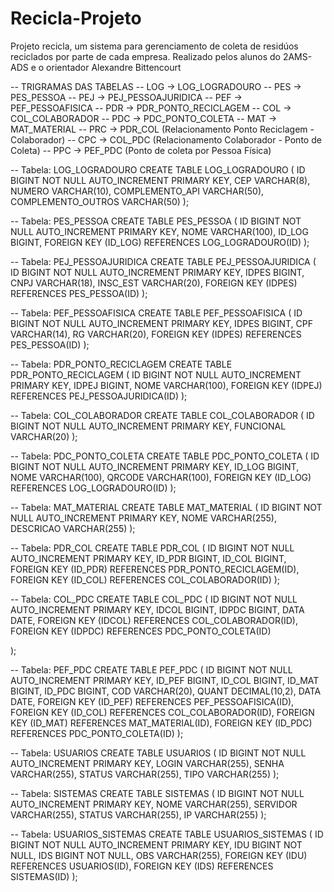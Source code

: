 # Recicla-Projeto
Projeto recicla, um sistema para gerenciamento de coleta de residúos reciclados por parte de cada empresa. Realizado pelos alunos do 2AMS-ADS e o orientador Alexandre Bittencourt

-- TRIGRAMAS DAS TABELAS
-- LOG -> LOG_LOGRADOURO
-- PES -> PES_PESSOA
-- PEJ -> PEJ_PESSOAJURIDICA
-- PEF -> PEF_PESSOAFISICA
-- PDR -> PDR_PONTO_RECICLAGEM
-- COL -> COL_COLABORADOR
-- PDC -> PDC_PONTO_COLETA
-- MAT -> MAT_MATERIAL
-- PRC -> PDR_COL (Relacionamento Ponto Reciclagem - Colaborador)
-- CPC -> COL_PDC (Relacionamento Colaborador - Ponto de Coleta)
-- PPC -> PEF_PDC (Ponto de coleta por Pessoa Física)

-- Tabela: LOG_LOGRADOURO
CREATE TABLE LOG_LOGRADOURO (
    ID BIGINT NOT NULL AUTO_INCREMENT PRIMARY KEY,
    CEP VARCHAR(8),
    NUMERO VARCHAR(10),
    COMPLEMENTO_API VARCHAR(50),
    COMPLEMENTO_OUTROS VARCHAR(50)
);

-- Tabela: PES_PESSOA
CREATE TABLE PES_PESSOA (
    ID BIGINT NOT NULL AUTO_INCREMENT PRIMARY KEY,
    NOME VARCHAR(100),
    ID_LOG BIGINT,
    FOREIGN KEY (ID_LOG) REFERENCES LOG_LOGRADOURO(ID)
);

-- Tabela: PEJ_PESSOAJURIDICA
CREATE TABLE PEJ_PESSOAJURIDICA (
    ID BIGINT NOT NULL AUTO_INCREMENT PRIMARY KEY,
    IDPES BIGINT,
    CNPJ VARCHAR(18),
    INSC_EST VARCHAR(20),
    FOREIGN KEY (IDPES) REFERENCES PES_PESSOA(ID)
);

-- Tabela: PEF_PESSOAFISICA
CREATE TABLE PEF_PESSOAFISICA (
    ID BIGINT NOT NULL AUTO_INCREMENT PRIMARY KEY,
    IDPES BIGINT,
    CPF VARCHAR(14),
    RG VARCHAR(20),
    FOREIGN KEY (IDPES) REFERENCES PES_PESSOA(ID)
);

-- Tabela: PDR_PONTO_RECICLAGEM
CREATE TABLE PDR_PONTO_RECICLAGEM (
    ID BIGINT NOT NULL AUTO_INCREMENT PRIMARY KEY,
    IDPEJ BIGINT,
    NOME VARCHAR(100),
    FOREIGN KEY (IDPEJ) REFERENCES PEJ_PESSOAJURIDICA(ID)
);

-- Tabela: COL_COLABORADOR
CREATE TABLE COL_COLABORADOR (
    ID BIGINT NOT NULL AUTO_INCREMENT PRIMARY KEY,
    FUNCIONAL VARCHAR(20)
);

-- Tabela: PDC_PONTO_COLETA
CREATE TABLE PDC_PONTO_COLETA (
    ID BIGINT NOT NULL AUTO_INCREMENT PRIMARY KEY,
    ID_LOG BIGINT,
    NOME VARCHAR(100),
    QRCODE VARCHAR(100),
    FOREIGN KEY (ID_LOG) REFERENCES LOG_LOGRADOURO(ID)
);

-- Tabela: MAT_MATERIAL
CREATE TABLE MAT_MATERIAL (
    ID BIGINT NOT NULL AUTO_INCREMENT PRIMARY KEY,
    NOME VARCHAR(255),
    DESCRICAO VARCHAR(255)
);

-- Tabela: PDR_COL
CREATE TABLE PDR_COL (
    ID BIGINT NOT NULL AUTO_INCREMENT PRIMARY KEY,
    ID_PDR BIGINT,
    ID_COL BIGINT,
    FOREIGN KEY (ID_PDR) REFERENCES PDR_PONTO_RECICLAGEM(ID),
    FOREIGN KEY (ID_COL) REFERENCES COL_COLABORADOR(ID)
);

-- Tabela: COL_PDC
CREATE TABLE COL_PDC (
    ID BIGINT NOT NULL AUTO_INCREMENT PRIMARY KEY,
    IDCOL BIGINT,
    IDPDC BIGINT,
    DATA DATE,
    FOREIGN KEY (IDCOL) REFERENCES COL_COLABORADOR(ID),
    FOREIGN KEY (IDPDC) REFERENCES PDC_PONTO_COLETA(ID)

);

-- Tabela: PEF_PDC
CREATE TABLE PEF_PDC (
    ID BIGINT NOT NULL AUTO_INCREMENT PRIMARY KEY,
    ID_PEF BIGINT,
    ID_COL BIGINT,
    ID_MAT BIGINT,
    ID_PDC BIGINT,
    COD VARCHAR(20),
    QUANT DECIMAL(10,2),
    DATA DATE,
    FOREIGN KEY (ID_PEF) REFERENCES PEF_PESSOAFISICA(ID),
    FOREIGN KEY (ID_COL) REFERENCES COL_COLABORADOR(ID),
    FOREIGN KEY (ID_MAT) REFERENCES MAT_MATERIAL(ID),
    FOREIGN KEY (ID_PDC) REFERENCES PDC_PONTO_COLETA(ID)
);

-- Tabela: USUARIOS
CREATE TABLE USUARIOS (
    ID BIGINT NOT NULL AUTO_INCREMENT PRIMARY KEY,
    LOGIN VARCHAR(255),
    SENHA VARCHAR(255),
    STATUS VARCHAR(255),
    TIPO VARCHAR(255)
);

-- Tabela: SISTEMAS
CREATE TABLE SISTEMAS (
    ID BIGINT NOT NULL AUTO_INCREMENT PRIMARY KEY,
    NOME VARCHAR(255),
    SERVIDOR VARCHAR(255),
    STATUS VARCHAR(255),
    IP VARCHAR(255)
);

-- Tabela: USUARIOS_SISTEMAS
CREATE TABLE USUARIOS_SISTEMAS (
    ID BIGINT NOT NULL AUTO_INCREMENT PRIMARY KEY,
    IDU BIGINT NOT NULL,
    IDS BIGINT NOT NULL,
    OBS VARCHAR(255),
    FOREIGN KEY (IDU) REFERENCES USUARIOS(ID),
    FOREIGN KEY (IDS) REFERENCES SISTEMAS(ID)
);
